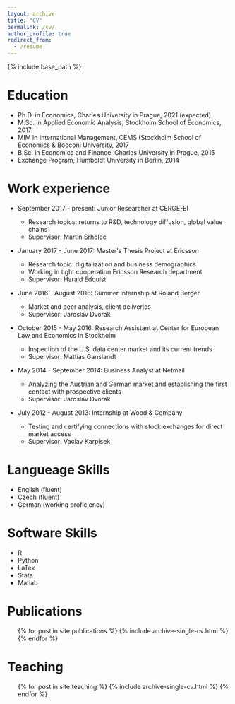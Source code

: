 ```yaml
---
layout: archive
title: "CV"
permalink: /cv/
author_profile: true
redirect_from:
  - /resume
---
```


{% include base_path %}

Education
======
* Ph.D. in Economics, Charles University in Prague, 2021 (expected)
* M.Sc. in Applied Economic Analysis, Stockholm School of Economics, 2017
* MIM in International Management, CEMS (Stockholm School of Economics & Bocconi University, 2017
* B.Sc. in Economics and Finance, Charles University in Prague, 2015
* Exchange Program, Humboldt University in Berlin, 2014

Work experience
======
* September 2017 - present: Junior Researcher at CERGE-EI
  * Research topics: returns to R&D, technology diffusion, global value chains
  * Supervisor: Martin Srholec

* January 2017 - June 2017: Master's Thesis Project at Ericsson
  * Research topic: digitalization and business demographics
  * Working in tight cooperation Ericsson Research department
  * Supervisor: Harald Edquist
  
* June 2016 - August 2016: Summer Internship at Roland Berger
  * Market and peer analysis, client deliveries 
  * Supervisor: Jaroslav Dvorak

* October 2015 - May 2016: Research Assistant at Center for European Law and Economics in Stockholm 
  * Inspection of the U.S. data center market and its current trends
  * Supervisor: Mattias Ganslandt
  
* May 2014 - September 2014: Business Analyst at Netmail
  * Analyzing the Austrian and German market and establishing the first contact with prospective clients
  * Supervisor: Jaroslav Dvorak
  
* July 2012 - August 2013: Internship at Wood & Company
  * Testing and certifying connections with stock exchanges for direct market access
  * Supervisor: Vaclav Karpisek

Langueage Skills
======
* English (fluent)
* Czech (fluent)
* German (working proficiency)

Software Skills
======
* R
* Python
* LaTex
* Stata
* Matlab

Publications
======
  <ul>{% for post in site.publications %}
    {% include archive-single-cv.html %}
  {% endfor %}</ul>
  
Teaching
======
  <ul>{% for post in site.teaching %}
    {% include archive-single-cv.html %}
  {% endfor %}</ul>
  
